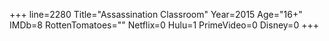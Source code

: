 +++
line=2280
Title="Assassination Classroom"
Year=2015
Age="16+"
IMDb=8
RottenTomatoes=""
Netflix=0
Hulu=1
PrimeVideo=0
Disney=0
+++

